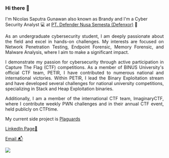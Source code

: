 ### Hi there 👋

I'm Nicolas Saputra Gunawan also known as Brandy and I'm a Cyber Security Analyst 💻 at [PT. Defender Nusa Semesta (Defenxor)](https://www.defenxor.com/) 🏢

<p align="justify">As an undergraduate cybersecurity student, I am deeply passionate about the field and excel in hands-on challenges. My interests are focused on Network Penetration Testing, Endpoint Forensic, Memory Forensic, and Malware Analysis, where I aim to make a significant impact.</p>

<p align="justify">I demonstrate my passion for cybersecurity through active participation in Capture The Flag (CTF) competitions. As a member of BINUS University's official CTF team, PETIR, I have contributed to numerous national and international victories. Within PETIR, I lead the Binary Exploitation stream and have developed several challenges for national university competitions, specializing in Stack and Heap Exploitation binaries.</p>

<p align="justify">Additionally, I am a member of the international CTF team, ImaginaryCTF, where I contribute weekly PWN challenges and in their annual CTF event, held publicly on CTFtime.</p>


My current side project is [Plaguards](https://github.com/Bread-Yolk/plaguards)

[LinkedIn Page💼](https://www.linkedin.com/in/nicsap/)

[Email 📬](mailto:saputranicolas96@gmail.com)

<p align="left">
<img src = "https://github-readme-stats.vercel.app/api/top-langs/?username=jon-brandy&layout=compact"/>
</p>




